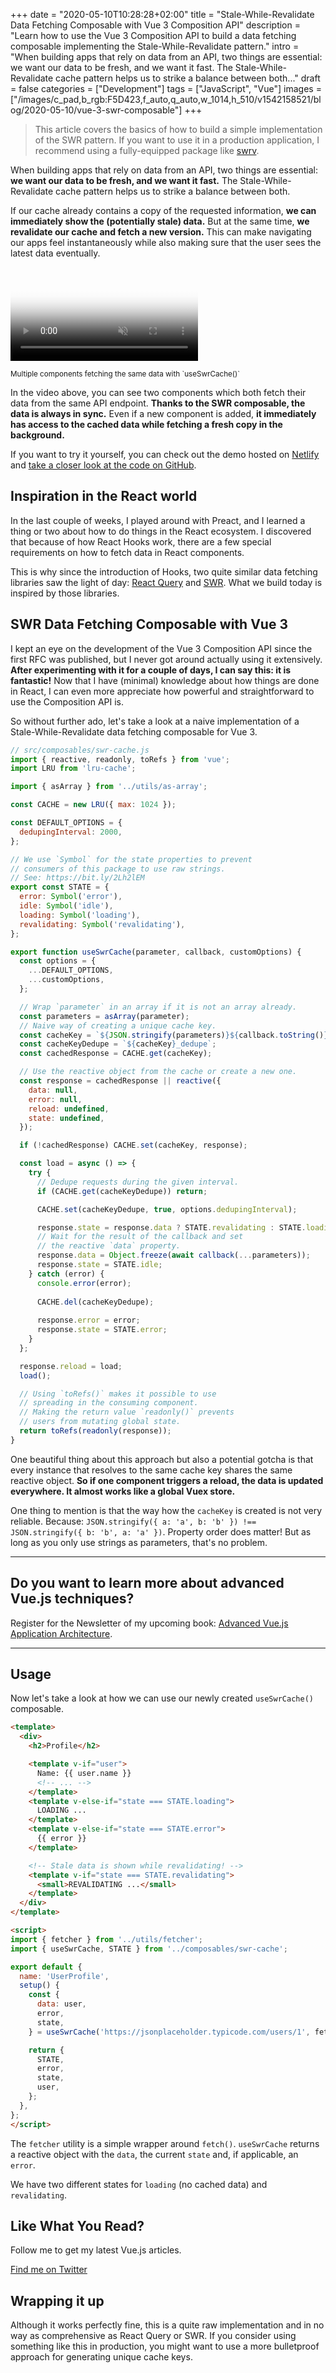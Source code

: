 +++
date = "2020-05-10T10:28:28+02:00"
title = "Stale-While-Revalidate Data Fetching Composable with Vue 3 Composition API"
description = "Learn how to use the Vue 3 Composition API to build a data fetching composable implementing the Stale-While-Revalidate pattern."
intro = "When building apps that rely on data from an API, two things are essential: we want our data to be fresh, and we want it fast. The Stale-While-Revalidate cache pattern helps us to strike a balance between both..."
draft = false
categories = ["Development"]
tags = ["JavaScript", "Vue"]
images = ["/images/c_pad,b_rgb:F5D423,f_auto,q_auto,w_1014,h_510/v1542158521/blog/2020-05-10/vue-3-swr-composable"]
+++

> This article covers the basics of how to build a simple implementation of the SWR pattern. If you want to use it in a production application, I recommend using a fully-equipped package like [swrv](https://github.com/Kong/swrv).

When building apps that rely on data from an API, two things are essential: **we want our data to be fresh, and we want it fast.** The Stale-While-Revalidate cache pattern helps us to strike a balance between both.

If our cache already contains a copy of the requested information, **we can immediately show the (potentially stale) data.** But at the same time, **we revalidate our cache and fetch a new version.** This can make navigating our apps feel instantaneously while also making sure that the user sees the latest data eventually.

<div class="c-content__figure">
  <div class="c-content__broad">
    <video
      data-src="https://res.cloudinary.com/maoberlehner/video/upload/q_auto/v1532157367/blog/2020-05-10/vue-3-swr-composable-demo.mp4"
      poster="https://res.cloudinary.com/maoberlehner/video/upload/q_auto,f_auto,so_0.0/v1532157367/blog/2020-05-10/vue-3-swr-composable-demo"
      muted
      autoplay
      loop
    ></video>
  </div>
  <p class="c-content__caption">
    <small>Multiple components fetching the same data with `useSwrCache()`</small>
  </p>
</div>

In the video above, you can see two components which both fetch their data from the same API endpoint. **Thanks to the SWR composable, the data is always in sync.** Even if a new component is added, **it immediately has access to the cached data while fetching a fresh copy in the background.**

If you want to try it yourself, you can check out the demo hosted on [Netlify](https://vue-3-composition-api-data-fetching-composable.netlify.app/) and [take a closer look at the code on GitHub](https://github.com/maoberlehner/vue-3-composition-api-data-fetching-composable).

## Inspiration in the React world

In the last couple of weeks, I played around with Preact, and I learned a thing or two about how to do things in the React ecosystem. I discovered that because of how React Hooks work, there are a few special requirements on how to fetch data in React components.

This is why since the introduction of Hooks, two quite similar data fetching libraries saw the light of day: [React Query](https://github.com/tannerlinsley/react-query) and [SWR](https://github.com/zeit/swr). What we build today is inspired by those libraries.

## SWR Data Fetching Composable with Vue 3

I kept an eye on the development of the Vue 3 Composition API since the first RFC was published, but I never got around actually using it extensively. **After experimenting with it for a couple of days, I can say this: it is fantastic!** Now that I have (minimal) knowledge about how things are done in React, I can even more appreciate how powerful and straightforward to use the Composition API is.

So without further ado, let's take a look at a naive implementation of a Stale-While-Revalidate data fetching composable for Vue 3.

```js
// src/composables/swr-cache.js
import { reactive, readonly, toRefs } from 'vue';
import LRU from 'lru-cache';

import { asArray } from '../utils/as-array';

const CACHE = new LRU({ max: 1024 });

const DEFAULT_OPTIONS = {
  dedupingInterval: 2000,
};

// We use `Symbol` for the state properties to prevent
// consumers of this package to use raw strings.
// See: https://bit.ly/2Lh2lEM
export const STATE = {
  error: Symbol('error'),
  idle: Symbol('idle'),
  loading: Symbol('loading'),
  revalidating: Symbol('revalidating'),
};

export function useSwrCache(parameter, callback, customOptions) {
  const options = {
    ...DEFAULT_OPTIONS,
    ...customOptions,
  };

  // Wrap `parameter` in an array if it is not an array already.
  const parameters = asArray(parameter);
  // Naive way of creating a unique cache key.
  const cacheKey = `${JSON.stringify(parameters)}${callback.toString()}`;
  const cacheKeyDedupe = `${cacheKey}_dedupe`;
  const cachedResponse = CACHE.get(cacheKey);

  // Use the reactive object from the cache or create a new one.
  const response = cachedResponse || reactive({
    data: null,
    error: null,
    reload: undefined,
    state: undefined,
  });

  if (!cachedResponse) CACHE.set(cacheKey, response);

  const load = async () => {
    try {
      // Dedupe requests during the given interval.
      if (CACHE.get(cacheKeyDedupe)) return;

      CACHE.set(cacheKeyDedupe, true, options.dedupingInterval);

      response.state = response.data ? STATE.revalidating : STATE.loading;
      // Wait for the result of the callback and set
      // the reactive `data` property.
      response.data = Object.freeze(await callback(...parameters));
      response.state = STATE.idle;
    } catch (error) {
      console.error(error);
      
      CACHE.del(cacheKeyDedupe);
      
      response.error = error;
      response.state = STATE.error;
    }
  };

  response.reload = load;
  load();

  // Using `toRefs()` makes it possible to use
  // spreading in the consuming component.
  // Making the return value `readonly()` prevents
  // users from mutating global state.
  return toRefs(readonly(response));
}
```

One beautiful thing about this approach but also a potential gotcha is that every instance that resolves to the same cache key shares the same reactive object. **So if one component triggers a reload, the data is updated everywhere. It almost works like a global Vuex store.**

One thing to mention is that the way how the `cacheKey` is created is not very reliable. Because: `JSON.stringify({ a: 'a', b: 'b' }) !== JSON.stringify({ b: 'b', a: 'a' })`. Property order does matter! But as long as you only use strings as parameters, that's no problem.

<div>
  <hr class="c-hr">
  <div class="c-service-info">
    <h2>Do you want to learn more about advanced Vue.js techniques?</h2>
    <p class="c-service-info__body">
      Register for the Newsletter of my upcoming book: <a class="c-anchor" href="https://oberlehner.us20.list-manage.com/subscribe?u=8476a98c5640f6c7b5530ea57&id=8b26bf120b" data-event-category="link" data-event-action="click: newsletter" data-event-label="Newsletter (article content)">Advanced Vue.js Application Architecture</a>.
    </p>
  </div>
  <hr class="c-hr">
</div>

## Usage

Now let's take a look at how we can use our newly created `useSwrCache()` composable.

```html
<template>
  <div>
    <h2>Profile</h2>

    <template v-if="user">
      Name: {{ user.name }}
      <!-- ... -->
    </template>
    <template v-else-if="state === STATE.loading">
      LOADING ...
    </template>
    <template v-else-if="state === STATE.error">
      {{ error }}
    </template>

    <!-- Stale data is shown while revalidating! -->
    <template v-if="state === STATE.revalidating">
      <small>REVALIDATING ...</small>
    </template>
  </div>
</template>

<script>
import { fetcher } from '../utils/fetcher';
import { useSwrCache, STATE } from '../composables/swr-cache';

export default {
  name: 'UserProfile',
  setup() {
    const {
      data: user,
      error,
      state,
    } = useSwrCache('https://jsonplaceholder.typicode.com/users/1', fetcher);

    return {
      STATE,
      error,
      state,
      user,
    };
  },
};
</script>
```

The `fetcher` utility is a simple wrapper around `fetch()`. `useSwrCache` returns a reactive object with the `data`, the current `state` and, if applicable, an `error`.

We have two different states for `loading` (no cached data) and `revalidating`.

<div class="c-content__broad">
  <div class="c-twitter-teaser">
    <div class="c-twitter-teaser__content">
      <h2 class="c-twitter-teaser__headline">Like What You Read?</h2>
      <p class="c-twitter-teaser__body">
        Follow me to get my latest Vue.js articles.
      </p>
      <a class="c-button c-button--outline c-twitter-teaser__button" rel="nofollow" href="https://twitter.com/maoberlehner" data-event-category="link" data-event-action="click: contact" data-event-label="Twitter (article content)">
        Find me on Twitter
      </a>
    </div>
  </div>
</div>

## Wrapping it up

Although it works perfectly fine, this is a quite raw implementation and in no way as comprehensive as React Query or SWR. If you consider using something like this in production, you might want to use a more bulletproof approach for generating unique cache keys.
